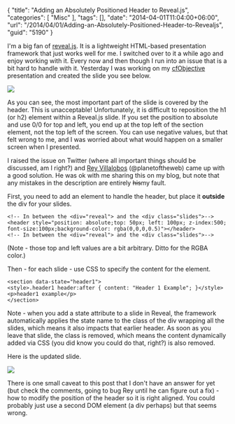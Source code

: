 {
	"title": "Adding an Absolutely Positioned Header to Reveal.js",
	"categories": [
		"Misc"
	],
	"tags": [],
	"date": "2014-04-01T11:04:00+06:00",
	"url": "/2014/04/01/Adding-an-Absolutely-Positioned-Header-to-Revealjs",
	"guid": "5190"
}

<p>
I'm a big fan of <a href="http://lab.hakim.se/reveal-js/">reveal.js</a>. It is a lightweight HTML-based presentation framework that just works well for me. I switched over to it a while ago and enjoy working with it. Every now and then though I run into an issue that is a bit hard to handle with it. Yesterday I was working on my <a href="http://www.cfobjective.com">cfObjective</a> presentation and created the slide you see below.
</p>
<!--more-->
<p>
<img src="http://www.raymondcamden.com/images/Leving_Up_at_JavaScript.png" />
</p>

<p>
As you can see, the most important part of the slide is covered by the header. This is unacceptable! Unfortunately, it is difficult to reposition the h1 (or h2) element within a Reveal.js slide. If you set the position to absolute and use 0/0 for top and left, you end up at the top left of the section element, not the top left of the screen. You can use negative values, but that felt wrong to me, and I was worried about what would happen on a smaller screen when I presented. 
</p>

<p>
I raised the issue on Twitter (where all important things should be discussed, am I right?) and <a href="http://iviewsource.com/">Rey Villalobos</a> (@planetoftheweb) came up with a good solution. He was ok with me sharing this on my blog, but note that any mistakes in the description are entirely <strike>his</strike>my fault.
</p>

<p>
First, you need to add an element to handle the header, but place it <strong>outside</strong> the div for your slides.
</p>

<pre><code class="language-markup">&lt;!-- In between the &lt;div=&quot;reveal&quot;&gt; and the &lt;div class=&quot;slides&quot;&gt;--&gt;
&lt;header style=&quot;position: absolute;top: 50px; left: 100px; z-index:500; font-size:100px;background-color: rgba(0,0,0,0.5)&quot;&gt;&lt;/header&gt;
&lt;!-- In between the &lt;div=&quot;reveal&quot;&gt; and the &lt;div class=&quot;slides&quot;&gt;--&gt;</code></pre>

<p>
(Note - those top and left values are a bit arbitrary. Ditto for the RGBA color.)
</p>

<p>
Then - for each slide - use CSS to specify the content for the element.
</p>

<pre><code class="language-markup">&lt;section data-state=&quot;header1&quot;&gt;
&lt;style&gt;.header1 header:after { content: &quot;Header 1 Example&quot;; }&lt;/style&gt;
&lt;p&gt;header1 example&lt;/p&gt;
&lt;/section&gt;</code></pre>

<p>
Note - when you add a state attribute to a slide in Reveal, the framework automatically applies the state name to the class of the div wrapping all the slides, which means it also impacts that earlier header. As soon as you leave that slide, the class is removed, which means the content dynamically added via CSS (you did know you could do that, right?) is also removed.
</p>

<p>
Here is the updated slide.
</p>

<p>
<img src="http://www.raymondcamden.com/images/Leving_Up_at_JavaScript2.png" />
</p>

<p>
There is one small caveat to this post that I don't have an answer for yet (but check the comments, going to bug Rey until he can figure out a fix) - how to modify the position of the header so it is right aligned. You could probably just use a second DOM element (a div perhaps) but that seems wrong.
</p>